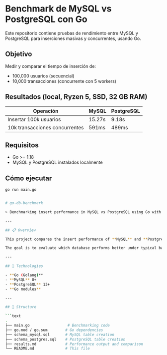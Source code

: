 # Benchmark de MySQL vs PostgreSQL con Go

Este repositorio contiene pruebas de rendimiento entre MySQL y PostgreSQL para inserciones masivas y concurrentes, usando Go.

## Objetivo

Medir y comparar el tiempo de inserción de:
- 100,000 usuarios (secuencial)
- 10,000 transacciones (concurrente con 5 workers)

## Resultados (local, Ryzen 5, SSD, 32 GB RAM)

| Operación | MySQL | PostgreSQL |
|----------|-------|------------|
| Insertar 100k usuarios | 15.27s | 9.18s |
| 10k transacciones concurrentes | 591ms | 489ms |

## Requisitos

- Go >= 1.18
- MySQL y PostgreSQL instalados localmente

## Cómo ejecutar

```bash
go run main.go


# go-db-benchmark

> Benchmarking insert performance in MySQL vs PostgreSQL using Go with concurrent transactions.

---

## 📋 Overview

This project compares the insert performance of **MySQL** and **PostgreSQL** using Go. It simulates both **sequential user inserts** and **concurrent transaction inserts**, using Goroutines to replicate real-world load scenarios.

The goal is to evaluate which database performs better under typical backend workloads, especially in user-driven applications like CRMs, payment processors, or transactional platforms.

---

## 🚀 Technologies

- **Go (Golang)**
- **MySQL** 8+
- **PostgreSQL** 13+
- **Go modules**

---

## 📁 Structure

```text
.
├── main.go                 # Benchmarking code
├── go.mod / go.sum        # Go dependencies
├── schema_mysql.sql       # MySQL table creation
├── schema_postgres.sql    # PostgreSQL table creation
├── results.md             # Performance output and comparison
└── README.md              # This file
